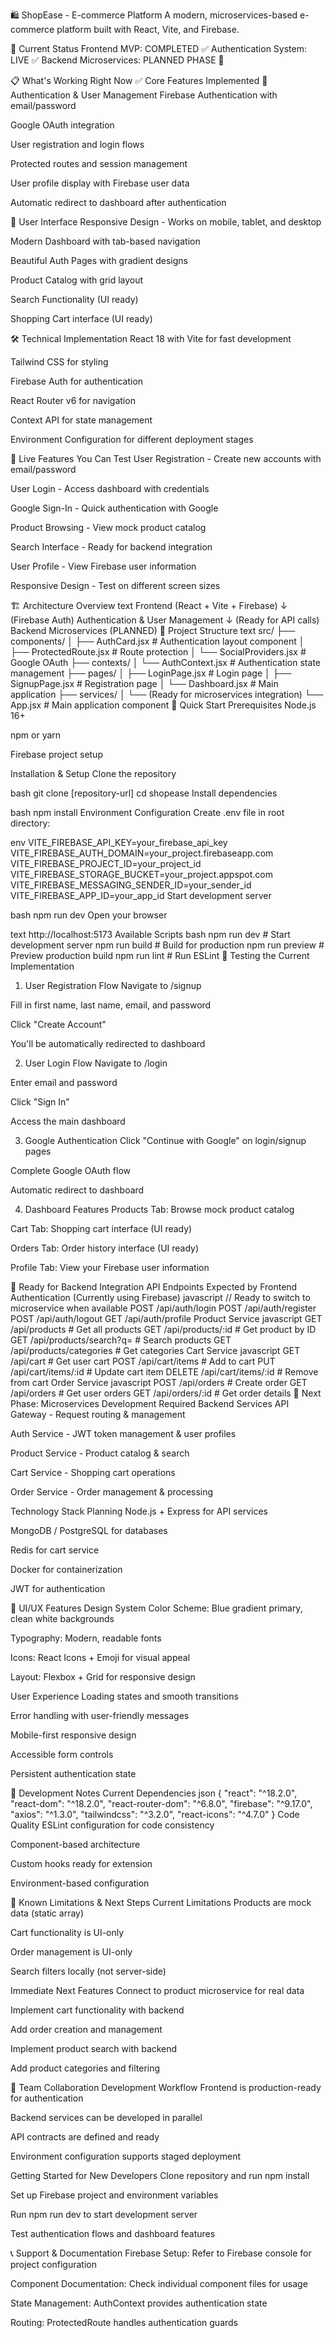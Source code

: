 🛍️ ShopEase - E-commerce Platform
A modern, microservices-based e-commerce platform built with React, Vite, and Firebase.

🚀 Current Status
Frontend MVP: COMPLETED ✅
Authentication System: LIVE ✅
Backend Microservices: PLANNED PHASE 🔄

📋 What's Working Right Now
✅ Core Features Implemented
🔐 Authentication & User Management
Firebase Authentication with email/password

Google OAuth integration

User registration and login flows

Protected routes and session management

User profile display with Firebase user data

Automatic redirect to dashboard after authentication

🎨 User Interface
Responsive Design - Works on mobile, tablet, and desktop

Modern Dashboard with tab-based navigation

Beautiful Auth Pages with gradient designs

Product Catalog with grid layout

Search Functionality (UI ready)

Shopping Cart interface (UI ready)

🛠️ Technical Implementation
React 18 with Vite for fast development

Tailwind CSS for styling

Firebase Auth for authentication

React Router v6 for navigation

Context API for state management

Environment Configuration for different deployment stages

🎯 Live Features You Can Test
User Registration - Create new accounts with email/password

User Login - Access dashboard with credentials

Google Sign-In - Quick authentication with Google

Product Browsing - View mock product catalog

Search Interface - Ready for backend integration

User Profile - View Firebase user information

Responsive Design - Test on different screen sizes

🏗️ Architecture Overview
text
Frontend (React + Vite + Firebase)
    ↓ (Firebase Auth)
Authentication & User Management
    ↓ (Ready for API calls)
Backend Microservices (PLANNED)
📁 Project Structure
text
src/
├── components/
│   ├── AuthCard.jsx          # Authentication layout component
│   ├── ProtectedRoute.jsx    # Route protection
│   └── SocialProviders.jsx   # Google OAuth
├── contexts/
│   └── AuthContext.jsx       # Authentication state management
├── pages/
│   ├── LoginPage.jsx         # Login page
│   ├── SignupPage.jsx        # Registration page
│   └── Dashboard.jsx         # Main application
├── services/
│   └── (Ready for microservices integration)
└── App.jsx                   # Main application component
🚀 Quick Start
Prerequisites
Node.js 16+

npm or yarn

Firebase project setup

Installation & Setup
Clone the repository

bash
git clone [repository-url]
cd shopease
Install dependencies

bash
npm install
Environment Configuration
Create .env file in root directory:

env
VITE_FIREBASE_API_KEY=your_firebase_api_key
VITE_FIREBASE_AUTH_DOMAIN=your_project.firebaseapp.com
VITE_FIREBASE_PROJECT_ID=your_project_id
VITE_FIREBASE_STORAGE_BUCKET=your_project.appspot.com
VITE_FIREBASE_MESSAGING_SENDER_ID=your_sender_id
VITE_FIREBASE_APP_ID=your_app_id
Start development server

bash
npm run dev
Open your browser

text
http://localhost:5173
Available Scripts
bash
npm run dev          # Start development server
npm run build        # Build for production
npm run preview      # Preview production build
npm run lint         # Run ESLint
🎯 Testing the Current Implementation
1. User Registration Flow
Navigate to /signup

Fill in first name, last name, email, and password

Click "Create Account"

You'll be automatically redirected to dashboard

2. User Login Flow
Navigate to /login

Enter email and password

Click "Sign In"

Access the main dashboard

3. Google Authentication
Click "Continue with Google" on login/signup pages

Complete Google OAuth flow

Automatic redirect to dashboard

4. Dashboard Features
Products Tab: Browse mock product catalog

Cart Tab: Shopping cart interface (UI ready)

Orders Tab: Order history interface (UI ready)

Profile Tab: View your Firebase user information

🔄 Ready for Backend Integration
API Endpoints Expected by Frontend
Authentication (Currently using Firebase)
javascript
// Ready to switch to microservice when available
POST /api/auth/login
POST /api/auth/register
POST /api/auth/logout
GET  /api/auth/profile
Product Service
javascript
GET /api/products              # Get all products
GET /api/products/:id          # Get product by ID
GET /api/products/search?q=    # Search products
GET /api/products/categories   # Get categories
Cart Service
javascript
GET    /api/cart               # Get user cart
POST   /api/cart/items         # Add to cart
PUT    /api/cart/items/:id     # Update cart item
DELETE /api/cart/items/:id     # Remove from cart
Order Service
javascript
POST /api/orders              # Create order
GET  /api/orders              # Get user orders
GET  /api/orders/:id          # Get order details
🐳 Next Phase: Microservices Development
Required Backend Services
API Gateway - Request routing & management

Auth Service - JWT token management & user profiles

Product Service - Product catalog & search

Cart Service - Shopping cart operations

Order Service - Order management & processing

Technology Stack Planning
Node.js + Express for API services

MongoDB / PostgreSQL for databases

Redis for cart service

Docker for containerization

JWT for authentication

🎨 UI/UX Features
Design System
Color Scheme: Blue gradient primary, clean white backgrounds

Typography: Modern, readable fonts

Icons: React Icons + Emoji for visual appeal

Layout: Flexbox + Grid for responsive design

User Experience
Loading states and smooth transitions

Error handling with user-friendly messages

Mobile-first responsive design

Accessible form controls

Persistent authentication state

🔧 Development Notes
Current Dependencies
json
{
  "react": "^18.2.0",
  "react-dom": "^18.2.0", 
  "react-router-dom": "^6.8.0",
  "firebase": "^9.17.0",
  "axios": "^1.3.0",
  "tailwindcss": "^3.2.0",
  "react-icons": "^4.7.0"
}
Code Quality
ESLint configuration for code consistency

Component-based architecture

Custom hooks ready for extension

Environment-based configuration

🚧 Known Limitations & Next Steps
Current Limitations
Products are mock data (static array)

Cart functionality is UI-only

Order management is UI-only

Search filters locally (not server-side)

Immediate Next Features
Connect to product microservice for real data

Implement cart functionality with backend

Add order creation and management

Implement product search with backend

Add product categories and filtering

🤝 Team Collaboration
Development Workflow
Frontend is production-ready for authentication

Backend services can be developed in parallel

API contracts are defined and ready

Environment configuration supports staged deployment

Getting Started for New Developers
Clone repository and run npm install

Set up Firebase project and environment variables

Run npm run dev to start development server

Test authentication flows and dashboard features

📞 Support & Documentation
Firebase Setup: Refer to Firebase console for project configuration

Component Documentation: Check individual component files for usage

State Management: AuthContext provides authentication state

Routing: ProtectedRoute handles authentication guards
